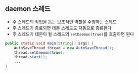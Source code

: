 ## daemon 스레드
- 주 스레드의 작업을 돕는 보조적인 역할을 수행하는 스레드
- 주 스레드가 종료되면 데몬 스레드도 자동으로 종료된다
- 주 스레드가 데몬이 될 스레드의 `setDaemon(true)`를 호출하면 된다
```java
public static void main(String[] args) {
    AutoSaveThread thread = new AutoSaveThread();
    thread.setDaemon(true);
    thread.start();
    ...
}
```